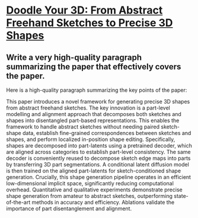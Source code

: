 # [Doodle Your 3D: From Abstract Freehand Sketches to Precise 3D Shapes](https://arxiv.org/abs/2312.04043)

## Write a very high-quality paragraph summarizing the paper that effectively covers the paper.

 Here is a high-quality paragraph summarizing the key points of the paper:

This paper introduces a novel framework for generating precise 3D shapes from abstract freehand sketches. The key innovation is a part-level modelling and alignment approach that decomposes both sketches and shapes into disentangled part-based representations. This enables the framework to handle abstract sketches without needing paired sketch-shape data, establish fine-grained correspondences between sketches and shapes, and perform localized in-position shape editing. Specifically, shapes are decomposed into part-latents using a pretrained decoder, which are aligned across categories to establish part-level consistency. The same decoder is conveniently reused to decompose sketch edge maps into parts by transferring 3D part segmentations. A conditional latent diffusion model is then trained on the aligned part-latents for sketch-conditioned shape generation. Crucially, this shape generation pipeline operates in an efficient low-dimensional implicit space, significantly reducing computational overhead. Quantitative and qualitative experiments demonstrate precise shape generation from amateur to abstract sketches, outperforming state-of-the-art methods in accuracy and efficiency. Ablations validate the importance of part disentanglement and alignment.
